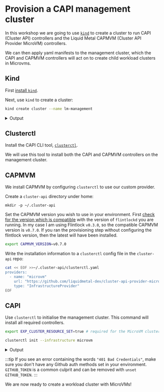 # Provision a CAPI management cluster

In this workshop we are going to use [`kind`][kind] to create a cluster to run
CAPI (Cluster API) controllers and the Liquid Metal CAPMVM (Cluster API Provider MicroVM)
controllers.

We can then apply yaml manifests to the management cluster, which the CAPI and CAPMVM
controllers will act on to create child workload clusters in Microvms.

<!--
This page is a copy of docs/tutorial-equinix/capi.md
If you change one, don't forget to copy over to the other
-->

## Kind

First [install `kind`][kind].

Next, use `kind` to create a cluster:

```bash
kind create cluster --name lm-management
```

<details><summary>Output</summary>

```bash
Creating cluster "lm-management" ...
 ✓ Ensuring node image (kindest/node:v1.21.1) 🖼
 ✓ Preparing nodes 📦
 ✓ Writing configuration 📜
 ✓ Starting control-plane 🕹️
 ✓ Installing CNI 🔌
 ✓ Installing StorageClass 💾
Set kubectl context to "kind-lm-management"
You can now use your cluster with:

kubectl cluster-info --context kind-lm-management

Have a nice day! 👋
```

</details>

## Clusterctl

Install the CAPI CLI tool, [`clusterctl`][clusterctl].

We will use this tool to install both the CAPI and CAPMVM controllers on the
management cluster.

## CAPMVM

We install CAPMVM by configuring `clusterctl` to use our custom provider.

Create a `cluster-api` directory under home:

```
mkdir -p ~/.cluster-api
```

Set the CAPMVM version you wish to use in your environment. First [check for the
version which is compatible][compat] with the version of `flintlockd` you are running.
In my case I am using Flintlock `v0.3.0`, so the compatible CAPMVM version is `v0.7.0`.
If you ran the provisioning step without configuring the flintlock version, then
the latest will have been installed.

```bash
export CAPMVM_VERSION=v0.7.0
```

Write the installation information to a `clusterctl` config file in the `cluster-api`
repo:

```bash
cat << EOF >>~/.cluster-api/clusterctl.yaml
providers:
  - name: "microvm"
    url: "https://github.com/liquidmetal-dev/cluster-api-provider-microvm/releases/$CAPMVM_VERSION/infrastructure-components.yaml"
    type: "InfrastructureProvider"
EOF
```

## CAPI

Use `clusterctl` to initialise the management cluster. This command will install all
required controllers.

```bash
export EXP_CLUSTER_RESOURCE_SET=true # required for the MicroVM clusters we want to create later

clusterctl init --infrastructure microvm
```

<details><summary>Output</summary>

```bash
Fetching providers
Installing cert-manager Version="v1.5.3"
Waiting for cert-manager to be available...
Installing Provider="cluster-api" Version="v1.2.2" TargetNamespace="capi-system"
Installing Provider="bootstrap-kubeadm" Version="v1.2.2" TargetNamespace="capi-kubeadm-bootstrap-system"
I0927 13:51:15.765771  815920 request.go:665] Waited for 1.023726916s due to client-side throttling, not priority and fairness, request: GET:https://127.0.0.1:38035/apis/bootstrap.cluster.x-k8s.io/v1beta1?timeout=30s
Installing Provider="control-plane-kubeadm" Version="v1.2.2" TargetNamespace="capi-kubeadm-control-plane-system"
Installing Provider="infrastructure-microvm" Version="v0.7.0" TargetNamespace="capmvm-system"

Your management cluster has been initialized successfully!

You can now create your first workload cluster by running the following:

  clusterctl generate cluster [name] --kubernetes-version [version] | kubectl apply -f -
```

</details>

:::tip
If you see an error containing the words `"401 Bad Credentials"`, make sure you don't
have any Github auth methods set in your environment. `GITHUB_TOKEN` is a common
culprit and can be removed with `unset GITHUB_TOKEN`.
:::

We are now ready to create a workload cluster with MicroVMs!

[kind]: https://kind.sigs.k8s.io/
[capi]: https://cluster-api.sigs.k8s.io/
[capmvm]: https://github.com/liquidmetal-dev/cluster-api-provider-microvm
[clusterctl]: https://cluster-api.sigs.k8s.io/user/quick-start.html#install-clusterctl
[compat]: https://github.com/liquidmetal-dev/cluster-api-provider-microvm/blob/main/docs/compatibility.md

